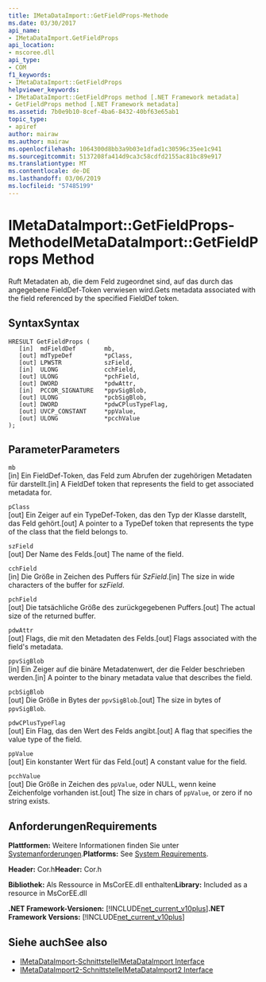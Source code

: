 ```yaml
---
title: IMetaDataImport::GetFieldProps-Methode
ms.date: 03/30/2017
api_name:
- IMetaDataImport.GetFieldProps
api_location:
- mscoree.dll
api_type:
- COM
f1_keywords:
- IMetaDataImport::GetFieldProps
helpviewer_keywords:
- IMetaDataImport::GetFieldProps method [.NET Framework metadata]
- GetFieldProps method [.NET Framework metadata]
ms.assetid: 7b0e9b10-8cef-4ba6-8432-40bf63e65ab1
topic_type:
- apiref
author: mairaw
ms.author: mairaw
ms.openlocfilehash: 1064300d8bb3a9b03e1dfad1c30596c35ee1c941
ms.sourcegitcommit: 5137208fa414d9ca3c58cdfd2155ac81bc89e917
ms.translationtype: MT
ms.contentlocale: de-DE
ms.lasthandoff: 03/06/2019
ms.locfileid: "57485199"
---
```

# <a name="imetadataimportgetfieldprops-method"></a><span data-ttu-id="5fe96-102">IMetaDataImport::GetFieldProps-Methode</span><span class="sxs-lookup"><span data-stu-id="5fe96-102">IMetaDataImport::GetFieldProps Method</span></span>
<span data-ttu-id="5fe96-103">Ruft Metadaten ab, die dem Feld zugeordnet sind, auf das durch das angegebene FieldDef-Token verwiesen wird.</span><span class="sxs-lookup"><span data-stu-id="5fe96-103">Gets metadata associated with the field referenced by the specified FieldDef token.</span></span>  
  
## <a name="syntax"></a><span data-ttu-id="5fe96-104">Syntax</span><span class="sxs-lookup"><span data-stu-id="5fe96-104">Syntax</span></span>  
  
```  
HRESULT GetFieldProps (  
   [in]  mdFieldDef        mb,   
   [out] mdTypeDef         *pClass,  
   [out] LPWSTR            szField,  
   [in]  ULONG             cchField,   
   [out] ULONG             *pchField,  
   [out] DWORD             *pdwAttr,  
   [in]  PCCOR_SIGNATURE   *ppvSigBlob,   
   [out] ULONG             *pcbSigBlob,   
   [out] DWORD             *pdwCPlusTypeFlag,   
   [out] UVCP_CONSTANT     *ppValue,  
   [out] ULONG             *pcchValue  
);  
```  
  
## <a name="parameters"></a><span data-ttu-id="5fe96-105">Parameter</span><span class="sxs-lookup"><span data-stu-id="5fe96-105">Parameters</span></span>  
 `mb`  
 <span data-ttu-id="5fe96-106">[in] Ein FieldDef-Token, das Feld zum Abrufen der zugehörigen Metadaten für darstellt.</span><span class="sxs-lookup"><span data-stu-id="5fe96-106">[in] A FieldDef token that represents the field to get associated metadata for.</span></span>  
  
 `pClass`  
 <span data-ttu-id="5fe96-107">[out] Ein Zeiger auf ein TypeDef-Token, das den Typ der Klasse darstellt, das Feld gehört.</span><span class="sxs-lookup"><span data-stu-id="5fe96-107">[out] A pointer to a TypeDef token that represents the type of the class that the field belongs to.</span></span>  
  
 `szField`  
 <span data-ttu-id="5fe96-108">[out] Der Name des Felds.</span><span class="sxs-lookup"><span data-stu-id="5fe96-108">[out] The name of the field.</span></span>  
  
 `cchField`  
 <span data-ttu-id="5fe96-109">[in] Die Größe in Zeichen des Puffers für *SzField*.</span><span class="sxs-lookup"><span data-stu-id="5fe96-109">[in] The size in wide characters of the buffer for *szField*.</span></span>  
  
 `pchField`  
 <span data-ttu-id="5fe96-110">[out] Die tatsächliche Größe des zurückgegebenen Puffers.</span><span class="sxs-lookup"><span data-stu-id="5fe96-110">[out] The actual size of the returned buffer.</span></span>  
  
 `pdwAttr`  
 <span data-ttu-id="5fe96-111">[out] Flags, die mit den Metadaten des Felds.</span><span class="sxs-lookup"><span data-stu-id="5fe96-111">[out] Flags associated with the field's metadata.</span></span>  
  
 `ppvSigBlob`  
 <span data-ttu-id="5fe96-112">[in] Ein Zeiger auf die binäre Metadatenwert, der die Felder beschrieben werden.</span><span class="sxs-lookup"><span data-stu-id="5fe96-112">[in] A pointer to the binary metadata value that describes the field.</span></span>  
  
 `pcbSigBlob`  
 <span data-ttu-id="5fe96-113">[out] Die Größe in Bytes der `ppvSigBlob`.</span><span class="sxs-lookup"><span data-stu-id="5fe96-113">[out] The size in bytes of `ppvSigBlob`.</span></span>  
  
 `pdwCPlusTypeFlag`  
 <span data-ttu-id="5fe96-114">[out] Ein Flag, das den Wert des Felds angibt.</span><span class="sxs-lookup"><span data-stu-id="5fe96-114">[out] A flag that specifies the value type of the field.</span></span>  
  
 `ppValue`  
 <span data-ttu-id="5fe96-115">[out] Ein konstanter Wert für das Feld.</span><span class="sxs-lookup"><span data-stu-id="5fe96-115">[out] A constant value for the field.</span></span>  
  
 `pcchValue`  
 <span data-ttu-id="5fe96-116">[out] Die Größe in Zeichen des `ppValue`, oder NULL, wenn keine Zeichenfolge vorhanden ist.</span><span class="sxs-lookup"><span data-stu-id="5fe96-116">[out] The size in chars of `ppValue`, or zero if no string exists.</span></span>  
  
## <a name="requirements"></a><span data-ttu-id="5fe96-117">Anforderungen</span><span class="sxs-lookup"><span data-stu-id="5fe96-117">Requirements</span></span>  
 <span data-ttu-id="5fe96-118">**Plattformen:** Weitere Informationen finden Sie unter [Systemanforderungen](../../../../docs/framework/get-started/system-requirements.md).</span><span class="sxs-lookup"><span data-stu-id="5fe96-118">**Platforms:** See [System Requirements](../../../../docs/framework/get-started/system-requirements.md).</span></span>  
  
 <span data-ttu-id="5fe96-119">**Header:** Cor.h</span><span class="sxs-lookup"><span data-stu-id="5fe96-119">**Header:** Cor.h</span></span>  
  
 <span data-ttu-id="5fe96-120">**Bibliothek:** Als Ressource in MsCorEE.dll enthalten</span><span class="sxs-lookup"><span data-stu-id="5fe96-120">**Library:** Included as a resource in MsCorEE.dll</span></span>  
  
 <span data-ttu-id="5fe96-121">**.NET Framework-Versionen:** [!INCLUDE[net_current_v10plus](../../../../includes/net-current-v10plus-md.md)]</span><span class="sxs-lookup"><span data-stu-id="5fe96-121">**.NET Framework Versions:** [!INCLUDE[net_current_v10plus](../../../../includes/net-current-v10plus-md.md)]</span></span>  
  
## <a name="see-also"></a><span data-ttu-id="5fe96-122">Siehe auch</span><span class="sxs-lookup"><span data-stu-id="5fe96-122">See also</span></span>
- [<span data-ttu-id="5fe96-123">IMetaDataImport-Schnittstelle</span><span class="sxs-lookup"><span data-stu-id="5fe96-123">IMetaDataImport Interface</span></span>](../../../../docs/framework/unmanaged-api/metadata/imetadataimport-interface.md)
- [<span data-ttu-id="5fe96-124">IMetaDataImport2-Schnittstelle</span><span class="sxs-lookup"><span data-stu-id="5fe96-124">IMetaDataImport2 Interface</span></span>](../../../../docs/framework/unmanaged-api/metadata/imetadataimport2-interface.md)
